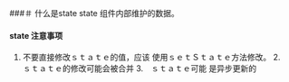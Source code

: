 ###＃ 什么是state
state 组件内部维护的数据。

#### state 注意事项
1. 不要直接修改ｓｔａｔｅ的值，应该 使用ｓｅｔＳｔａｔｅ方法修改。
2.　ｓｔａｔｅ的修改可能会被合并
3.　ｓｔａｔｅ可能 是异步更新的
